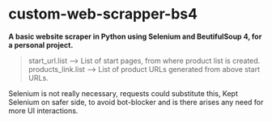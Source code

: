 # custom-web-scrapper-bs4

**A basic website scraper in Python using Selenium and BeutifulSoup 4, for a personal project.**


>start_url.list     --> List of start pages, from where product list is created.  
>products_link.list --> List of product URLs generated from above start URLs. 


Selenium is not really necessary, requests could substitute this,
Kept Selenium on safer side, to avoid bot-blocker and is there arises any need for more UI interactions.
